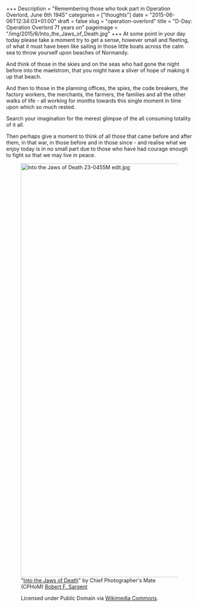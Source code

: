 +++
Description = "Remembering those who took part in Operation Overlord, June 6th 1945"
categories = ["thoughts"]
date = "2015-06-06T12:34:03+01:00"
draft = false
slug = "operation-overlord"
title = "D-Day: Operation Overlord 71 years on"
pageimage = "/img/2015/6/Into_the_Jaws_of_Death.jpg"
+++
At some point in your day today please take a moment try to get a sense, however small and fleeting, of what it must have been like sailing in those little boats across the calm sea to throw yourself upon beaches of Normandy.

And think of those in the skies and on the seas who had gone the night before into the maelstrom, that you might have a sliver of hope of making it up that beach.

And then to those in the planning offices, the spies, the code breakers, the factory workers, the merchants, the farmers, the families and all the other walks of life - all working for months towards this single moment in time upon which so much rested.

Search your imagination for the merest glimpse of the all consuming totality of it all.

Then perhaps give a moment to think of all those that came before and after them, in that war, in those before and in those since - and realise what we enjoy today is in no small part due to those who have had courage enough to fight so that we may live in peace.

<figure><a href="http://commons.wikimedia.org/wiki/File:Into_the_Jaws_of_Death_23-0455M_edit.jpg#/media/File:Into_the_Jaws_of_Death_23-0455M_edit.jpg"><img src="/img/2015/06/Into_the_Jaws_of_Death.jpg" width="900" height="1118" alt="Into the Jaws of Death 23-0455M edit.jpg"></a><br>

<figcaption>"<a href="http://commons.wikimedia.org/wiki/File:Into_the_Jaws_of_Death_23-0455M_edit.jpg#/media/File:Into_the_Jaws_of_Death_23-0455M_edit.jpg">Into the Jaws of Death</a>" by <span class="fn value">Chief Photographer's Mate (CPHoM) <a href="//en.wikipedia.org/wiki/Robert_F._Sargent" class="extiw" title="en:Robert F. Sargent">Robert F. Sargent</a><br />

Licensed under Public Domain via <a href="//commons.wikimedia.org/wiki/">Wikimedia Commons</a>.
</figure>
<!--more-->
